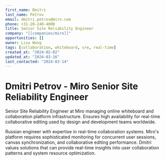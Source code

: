 ```yaml
---
first_name: Dmitri
last_name: Petrov
email: dmitri.petrov@miro.com
phone: +31-20-240-4000
title: Senior Site Reliability Engineer
company: "[[companies/miro]]"
opportunities: []
owner: Lisa Wang
tags: [collaboration, whiteboard, sre, real-time]
created_at: "2024-02-02"
updated_at: "2024-03-16"
last_contacted: "2024-03-14"
---
```


# Dmitri Petrov - Miro Senior Site Reliability Engineer

Senior Site Reliability Engineer at Miro managing online whiteboard and collaboration platform infrastructure. Ensures high availability for real-time collaborative editing used by design and development teams worldwide.

Russian engineer with expertise in real-time collaboration systems. Miro's platform requires sophisticated monitoring for concurrent user sessions, canvas synchronization, and collaborative editing performance. Dmitri values solutions that can provide real-time insights into user collaboration patterns and system resource optimization.